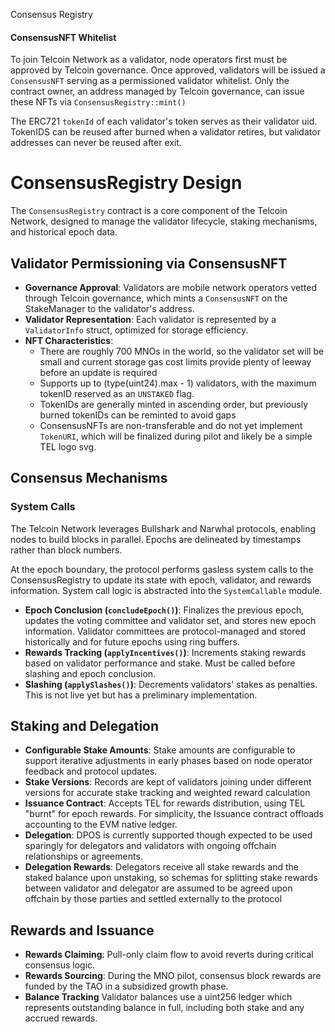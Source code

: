 Consensus Registry

#### ConsensusNFT Whitelist

To join Telcoin Network as a validator, node operators first must be approved by Telcoin governance. Once approved, validators will be issued a `ConsensusNFT` serving as a permissioned validator whitelist. Only the contract owner, an address managed by Telcoin governance, can issue these NFTs via `ConsensusRegistry::mint()`

The ERC721 `tokenId` of each validator's token serves as their validator uid. TokenIDS can be reused after burned when a validator retires, but validator addresses can never be reused after exit.

# ConsensusRegistry Design

The `ConsensusRegistry` contract is a core component of the Telcoin Network, designed to manage the validator lifecycle, staking mechanisms, and historical epoch data.

## Validator Permissioning via ConsensusNFT

- **Governance Approval**: Validators are mobile network operators vetted through Telcoin governance, which mints a `ConsensusNFT` on the StakeManager to the validator's address.
- **Validator Representation**: Each validator is represented by a `ValidatorInfo` struct, optimized for storage efficiency.
- **NFT Characteristics**:
  - There are roughly 700 MNOs in the world, so the validator set will be small and current storage gas cost limits provide plenty of leeway before an update is required
  - Supports up to (type(uint24).max - 1) validators, with the maximum tokenID reserved as an `UNSTAKED` flag.
  - TokenIDs are generally minted in ascending order, but previously burned tokenIDs can be reminted to avoid gaps
  - ConsensusNFTs are non-transferable and do not yet implement `TokenURI`, which will be finalized during pilot and likely be a simple TEL logo svg.

## Consensus Mechanisms

### System Calls

The Telcoin Network leverages Bullshark and Narwhal protocols, enabling nodes to build blocks in parallel. Epochs are delineated by timestamps rather than block numbers.

At the epoch boundary, the protocol performs gasless system calls to the ConsensusRegistry to update its state with epoch, validator, and rewards information. System call logic is abstracted into the `SystemCallable` module.

- **Epoch Conclusion (`concludeEpoch()`)**: Finalizes the previous epoch, updates the voting committee and validator set, and stores new epoch information. Validator committees are protocol-managed and stored historically and for future epochs using ring buffers.
- **Rewards Tracking (`applyIncentives()`)**: Increments staking rewards based on validator performance and stake. Must be called before slashing and epoch conclusion.
- **Slashing (`applySlashes()`)**: Decrements validators' stakes as penalties. This is not live yet but has a preliminary implementation.

## Staking and Delegation

- **Configurable Stake Amounts**: Stake amounts are configurable to support iterative adjustments in early phases based on node operator feedback and protocol updates.
- **Stake Versions**: Records are kept of validators joining under different versions for accurate stake tracking and weighted reward calculation
- **Issuance Contract**: Accepts TEL for rewards distribution, using TEL "burnt" for epoch rewards. For simplicity, the Issuance contract offloads accounting to the EVM native ledger.
- **Delegation**: DPOS is currently supported though expected to be used sparingly for delegators and validators with ongoing offchain relationships or agreements.
- **Delegation Rewards**: Delegators receive all stake rewards and the staked balance upon unstaking, so schemas for splitting stake rewards between validator and delegator are assumed to be agreed upon offchain by those parties and settled externally to the protocol

## Rewards and Issuance

- **Rewards Claiming**: Pull-only claim flow to avoid reverts during critical consensus logic.
- **Rewards Sourcing**: During the MNO pilot, consensus block rewards are funded by the TAO in a subsidized growth phase.
- **Balance Tracking** Validator balances use a uint256 ledger which represents outstanding balance in full, including both stake and any accrued rewards.
